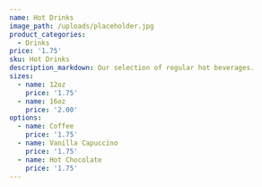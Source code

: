 ```yaml
---
name: Hot Drinks
image_path: /uploads/placeholder.jpg
product_categories:
  - Drinks
price: '1.75'
sku: Hot Drinks
description_markdown: Our selection of regular hot beverages.
sizes:
  - name: 12oz
    price: '1.75'
  - name: 16oz
    price: '2.00'
options:
  - name: Coffee
    price: '1.75'
  - name: Vanilla Capuccino
    price: '1.75'
  - name: Hot Chocolate
    price: '1.75'
---
```

